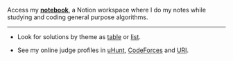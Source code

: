 Access my [**notebook**](https://www.notion.so/brnpapa/icpc-notebook-0355e05508e9470fb065801e277f0c6c), a Notion workspace where I do my notes while studying and coding general purpose algorithms.

---

- Look for solutions by theme as [table](./problems.csv) or [list](./problems.md).

- See my online judge profiles in [uHunt](https://uhunt.onlinejudge.org/id/1094350), [CodeForces](https://codeforces.com/profile/brnpapa) and [URI](https://www.urionlinejudge.com.br/judge/pt/users/statistics/310281).